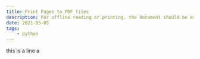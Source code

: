 ```yaml
---
title: Print Pages to PDF files
description: For offline reading or printing, the document should be exported to PDF format. Here is a plugin to automatically export all site's posts to PDF during the build time.
date: 2021-05-05
tags:
    - python
---
```



this is a line a
